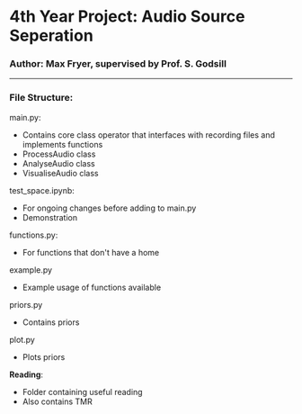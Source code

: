 # 4th Year Project: Audio Source Seperation
### Author: Max Fryer, supervised by Prof. S. Godsill ###
______________

### File Structure: ###

main.py:
* Contains core class operator that interfaces with recording files and implements functions
* ProcessAudio class
* AnalyseAudio class
* VisualiseAudio class

test_space.ipynb:
* For ongoing changes before adding to main.py
* Demonstration

functions.py:
* For functions that don't have a home

example.py
* Example usage of functions available

priors.py
* Contains priors

plot.py
* Plots priors 

**Reading**:
  * Folder containing useful reading
  * Also contains TMR
